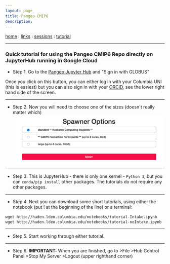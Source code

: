 ```yaml
---
layout: page
title: Pangeo CMIP6
description: 
---
```

[home](../index.html) : [links](../pages/links.html) : [sessions](../pages/sessions.html) : [tutorial](../pages/tutorial1.html)

-------------
### Quick tutorial for using the Pangeo CMIP6 Repo directly on JupyterHub running in Google Cloud

- Step 1. Go to the [Pangeo Jupyter Hub](https://ocean.pangeo.io) and "Sign in with GLOBUS"

Once you click on this button, you can either log in with your Columbia UNI (this is easiest) but you can also sign in with your [ORCID](https://orcid.org/register), see the lower right hand side of the screen.

-------------
- Step 2. Now you will need to choose one of the sizes (doesn't really matter which)
![Spawner Choices](../assets/SpawnerOptions.png)

-------------
- Step 3. This is JupyterHub - there is only one kernel - `Python 3`, but you can `conda/pip install` other packages. The tutorials do not require any other packages.

-------------
- Step 4. Next you can download some short tutorials, using either the notebook (put ! at the beginning of the line) or a terminal:

```
wget http://haden.ldeo.columbia.edu/notebooks/tutorial-Intake.ipynb
wget http://haden.ldeo.columbia.edu/notebooks/tutorial-noIntake.ipynb
```
-------------
- Step 5. Start working through either tutorial.

-------------
- Step 6. **IMPORTANT:** When you are finished, go to >File >Hub Control Panel >Stop My Server >Logout (upper righthand corner)


